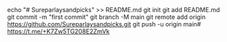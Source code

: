 echo "# Sureparlaysandpicks" >> README.md
git init
git add README.md
git commit -m "first commit"
git branch -M main
git remote add origin https://github.com/Sureparlaysandpicks.git
git push -u origin main# https://t.me/+K7Zw5TG208E2ZmVk
